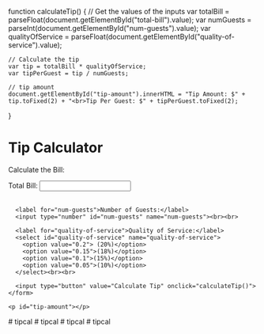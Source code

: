 function calculateTip() {
    // Get the values of the inputs
    var totalBill = parseFloat(document.getElementById("total-bill").value);
    var numGuests = parseInt(document.getElementById("num-guests").value);
    var qualityOfService = parseFloat(document.getElementById("quality-of-service").value);
    
    // Calculate the tip
    var tip = totalBill * qualityOfService;
    var tipPerGuest = tip / numGuests;
    
    // tip amount
    document.getElementById("tip-amount").innerHTML = "Tip Amount: $" + tip.toFixed(2) + "<br>Tip Per Guest: $" + tipPerGuest.toFixed(2);
  }

  <!DOCTYPE html>
<html>
  <head>
    <title>Tip Calculator</title>
  </head>
  <body>
    <h1>Tip Calculator</h1>
    <p>Calculate the Bill:</p>
    <form>
      <label for="total-bill">Total Bill:</label>
      <input type="number" id="total-bill" name="total-bill"><br><br>
      
      <label for="num-guests">Number of Guests:</label>
      <input type="number" id="num-guests" name="num-guests"><br><br>
      
      <label for="quality-of-service">Quality of Service:</label>
      <select id="quality-of-service" name="quality-of-service">
        <option value="0.2"> (20%)</option>
        <option value="0.15">(18%)</option>
        <option value="0.1">(15%)</option>
        <option value="0.05">(10%)</option>
      </select><br><br>
      
      <input type="button" value="Calculate Tip" onclick="calculateTip()">
    </form>
    
    <p id="tip-amount"></p>
  </body>
  
  <script src="tip.js">
    
  </script>
</html>
# tipcal
# tipcal
# tipcal
# tipcal
